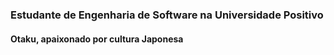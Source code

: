  <h3>Estudante de Engenharia de Software na Universidade Positivo</h3>  <h4>Otaku, apaixonado por cultura Japonesa</h4>
